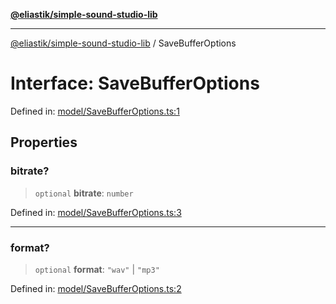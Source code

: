 [**@eliastik/simple-sound-studio-lib**](../README.md)

***

[@eliastik/simple-sound-studio-lib](../globals.md) / SaveBufferOptions

# Interface: SaveBufferOptions

Defined in: [model/SaveBufferOptions.ts:1](https://github.com/Eliastik/simple-sound-studio-lib/blob/b65a8fd23e374795fe23a2588430ae96578f8619/lib/model/SaveBufferOptions.ts#L1)

## Properties

### bitrate?

> `optional` **bitrate**: `number`

Defined in: [model/SaveBufferOptions.ts:3](https://github.com/Eliastik/simple-sound-studio-lib/blob/b65a8fd23e374795fe23a2588430ae96578f8619/lib/model/SaveBufferOptions.ts#L3)

***

### format?

> `optional` **format**: `"wav"` \| `"mp3"`

Defined in: [model/SaveBufferOptions.ts:2](https://github.com/Eliastik/simple-sound-studio-lib/blob/b65a8fd23e374795fe23a2588430ae96578f8619/lib/model/SaveBufferOptions.ts#L2)
